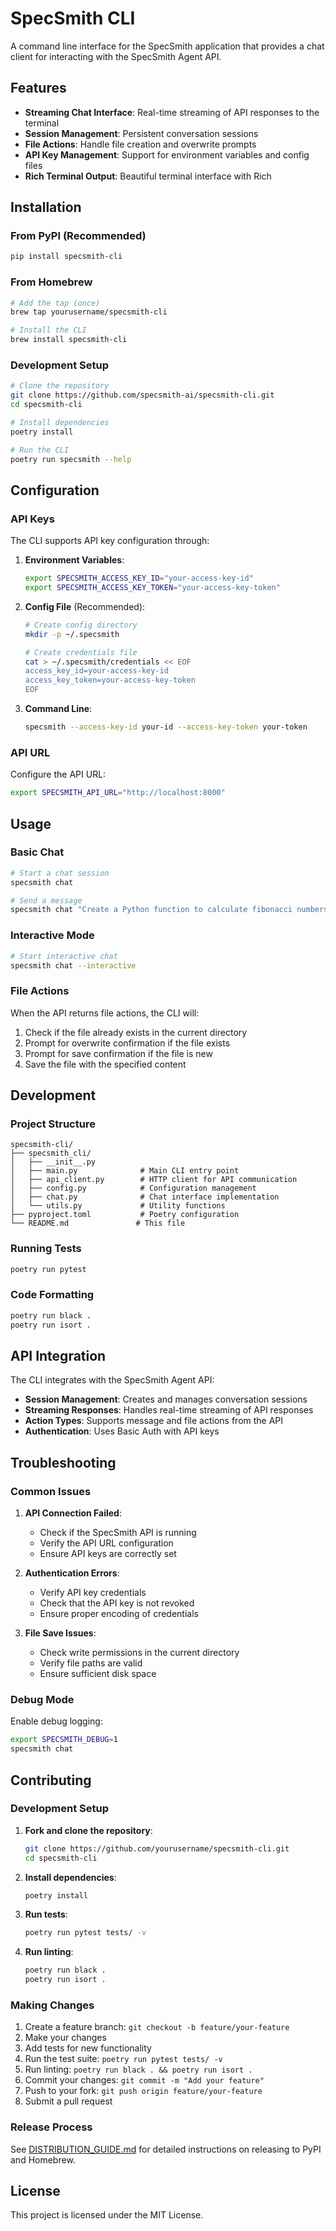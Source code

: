 # SpecSmith CLI

A command line interface for the SpecSmith application that provides a chat client for interacting with the SpecSmith Agent API.

## Features

- **Streaming Chat Interface**: Real-time streaming of API responses to the terminal
- **Session Management**: Persistent conversation sessions
- **File Actions**: Handle file creation and overwrite prompts
- **API Key Management**: Support for environment variables and config files
- **Rich Terminal Output**: Beautiful terminal interface with Rich

## Installation

### From PyPI (Recommended)

```bash
pip install specsmith-cli
```

### From Homebrew

```bash
# Add the tap (once)
brew tap yourusername/specsmith-cli

# Install the CLI
brew install specsmith-cli
```

### Development Setup

```bash
# Clone the repository
git clone https://github.com/specsmith-ai/specsmith-cli.git
cd specsmith-cli

# Install dependencies
poetry install

# Run the CLI
poetry run specsmith --help
```

## Configuration

### API Keys

The CLI supports API key configuration through:

1. **Environment Variables**:
   ```bash
   export SPECSMITH_ACCESS_KEY_ID="your-access-key-id"
   export SPECSMITH_ACCESS_KEY_TOKEN="your-access-key-token"
   ```

2. **Config File** (Recommended):
   ```bash
   # Create config directory
   mkdir -p ~/.specsmith

   # Create credentials file
   cat > ~/.specsmith/credentials << EOF
   access_key_id=your-access-key-id
   access_key_token=your-access-key-token
   EOF
   ```

3. **Command Line**:
   ```bash
   specsmith --access-key-id your-id --access-key-token your-token
   ```

### API URL

Configure the API URL:

```bash
export SPECSMITH_API_URL="http://localhost:8000"
```

## Usage

### Basic Chat

```bash
# Start a chat session
specsmith chat

# Send a message
specsmith chat "Create a Python function to calculate fibonacci numbers"
```

### Interactive Mode

```bash
# Start interactive chat
specsmith chat --interactive
```

### File Actions

When the API returns file actions, the CLI will:

1. Check if the file already exists in the current directory
2. Prompt for overwrite confirmation if the file exists
3. Prompt for save confirmation if the file is new
4. Save the file with the specified content

## Development

### Project Structure

```
specsmith-cli/
├── specsmith_cli/
│   ├── __init__.py
│   ├── main.py              # Main CLI entry point
│   ├── api_client.py        # HTTP client for API communication
│   ├── config.py            # Configuration management
│   ├── chat.py              # Chat interface implementation
│   └── utils.py             # Utility functions
├── pyproject.toml           # Poetry configuration
└── README.md               # This file
```

### Running Tests

```bash
poetry run pytest
```

### Code Formatting

```bash
poetry run black .
poetry run isort .
```

## API Integration

The CLI integrates with the SpecSmith Agent API:

- **Session Management**: Creates and manages conversation sessions
- **Streaming Responses**: Handles real-time streaming of API responses
- **Action Types**: Supports message and file actions from the API
- **Authentication**: Uses Basic Auth with API keys

## Troubleshooting

### Common Issues

1. **API Connection Failed**:
   - Check if the SpecSmith API is running
   - Verify the API URL configuration
   - Ensure API keys are correctly set

2. **Authentication Errors**:
   - Verify API key credentials
   - Check that the API key is not revoked
   - Ensure proper encoding of credentials

3. **File Save Issues**:
   - Check write permissions in the current directory
   - Verify file paths are valid
   - Ensure sufficient disk space

### Debug Mode

Enable debug logging:

```bash
export SPECSMITH_DEBUG=1
specsmith chat
```

## Contributing

### Development Setup

1. **Fork and clone the repository**:
   ```bash
   git clone https://github.com/yourusername/specsmith-cli.git
   cd specsmith-cli
   ```

2. **Install dependencies**:
   ```bash
   poetry install
   ```

3. **Run tests**:
   ```bash
   poetry run pytest tests/ -v
   ```

4. **Run linting**:
   ```bash
   poetry run black .
   poetry run isort .
   ```

### Making Changes

1. Create a feature branch: `git checkout -b feature/your-feature`
2. Make your changes
3. Add tests for new functionality
4. Run the test suite: `poetry run pytest tests/ -v`
5. Run linting: `poetry run black . && poetry run isort .`
6. Commit your changes: `git commit -m "Add your feature"`
7. Push to your fork: `git push origin feature/your-feature`
8. Submit a pull request

### Release Process

See [DISTRIBUTION_GUIDE.md](DISTRIBUTION_GUIDE.md) for detailed instructions on releasing to PyPI and Homebrew.

## License

This project is licensed under the MIT License.
